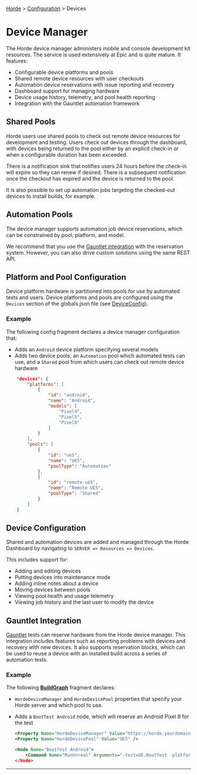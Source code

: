 [Horde](../../README.md) > [Configuration](../Config.md) > Devices

# Device Manager

The Horde device manager administers mobile and console development kit
resources. The service is used extensively at Epic and is quite mature.
It features:

* Configurable device platforms and pools
* Shared remote device resources with user checkouts
* Automation device reservations with issue reporting and recovery
* Dashboard support for managing hardware
* Device usage history, telemetry, and pool health reporting
* Integration with the Gauntlet automation framework

## Shared Pools

Horde users use shared pools to check out remote device resources for
development and testing. Users check out devices through the dashboard,
with devices being returned to the pool either by an explicit check-in or
when a configurable duration has been exceeded.

There is a notification sink that notifies users 24 hours before the
check-in will expire so they can renew if desired. There is a subsequent
notification once the checkout has expired and the device is returned to
the pool.

It is also possible to set up automation jobs targeting the checked-out devices to install builds, for example.

## Automation Pools

The device manager supports automation job device reservations, which can be constrained by pool, platform, and model.

We recommend that you use the [Gauntlet integration](#gauntlet-integration) with the reservation system.
However, you can also drive custom solutions using the same REST API.

## Platform and Pool Configuration

Device platform hardware is partitioned into pools for use by automated
tests and users. Device platforms and pools are configured using the
`Devices` section of the globals.json file (see
[DeviceConfig](Schema/Globals.md#deviceconfig)).

### Example

The following config fragment declares a device manager configuration that:

* Adds an `Android` device platform specifying several models
* Adds two device pools, an `Automation` pool which automated tests can
use, and a `Shared` pool from which users can check out remote device
hardware

```json
    "devices": {
        "platforms": [
            {
                "id": "android",
                "name": "Android",
                "models": [
                    "Pixel4",
                    "Pixel5",
                    "Pixel8"
                ]
            }
        ],
        "pools": [
            {
                "id": "ue5",
                "name": "UE5",
                "poolType": "Automation"
            },
            {
                "id": "remote-ue5",
                "name": "Remote UE5",
                "poolType": "Shared"
            }
        ]
    }
```

## Device Configuration

Shared and automation devices are added and managed through the Horde
Dashboard by navigating to `SERVER => Resources => Devices`.

This includes support for:

* Adding and editing devices
* Putting devices into maintenance mode 
* Adding inline notes about a device
* Moving devices between pools
* Viewing pool health and usage telemetry
* Viewing job history and the last user to modify the device

## Gauntlet Integration

[Gauntlet](https://docs.unrealengine.com/en-US/gauntlet-automation-framework-overview-in-unreal-engine)
tests can reserve hardware from the Horde device manager. This integration
includes features such as reporting problems with devices and recovery
with new devices. It also supports reservation blocks, which can be used
to reuse a device with an installed build across a series of automation
tests.  

### Example

The following [**BuildGraph**](https://docs.unrealengine.com/en-US/buildgraph-for-unreal-engine/) fragment declares:

* `HordeDeviceManager` and `HordeDevicePool` properties that specify your Horde server and which pool to use.
* Adds a `BootTest Android` node, which will reserve an Android Pixel 8 for the test

  ```xml
  <Property Name="HordeDeviceManager" Value="https://horde.yourdomain.com" />
  <Property Name="HordeDevicePool" Value="UE5" />

  <Node Name="BootTest Android">
      <Command Name="RunUnreal" Arguments="-test=UE.BootTest -platform=Android " -deviceurl=&quot;$(HordeDeviceManager)&quot; -devicepool=&quot;$(HordeDevicePool)&quot; -PerfModel=Pixel8/>
  </Node>
  ```

---
